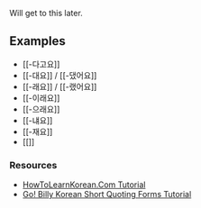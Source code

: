Will get to this later.

## Examples
- [[-다고요]]
- [[-대요]] / [[-댔어요]]
- [[-래요]] / [[-랬어요]]
- [[-이래요]]
- [[-으래요]]
- [[-냬요]]
- [[-재요]]
- [[]]
### Resources
 - [HowToLearnKorean.Com Tutorial](https://www.howtostudykorean.com/unit-5/lessons-101-108/lesson-102/)
- [Go! Billy Korean Short Quoting Forms Tutorial](https://www.youtube.com/watch?v=g6xm_xeNqd8)
